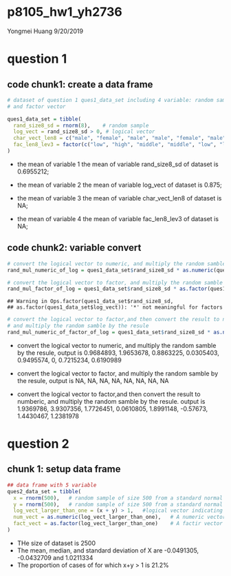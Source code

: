 p8105\_hw1\_yh2736
================
Yongmei Huang
9/20/2019

# question 1

## code chunk1: create a data frame

``` r
# dataset of question 1 ques1_data_set including 4 variable: random sample, logical vector, character vector
# and factor vector

ques1_data_set = tibble(
  rand_size8_sd = rnorm(8),    # random sample
  log_vect = rand_size8_sd > 0, # logical vector
  char_vect_len8 = c("male", "female", "male", "male", "female", "male", "male", "female"),  # character vector
  fac_len8_lev3 = factor(c("low", "high", "middle", "middle", "low", "low", "high", "middle")) # factor vector
)
```

  - the mean of variable 1 the mean of variable rand\_size8\_sd of
    dataset is 0.6955212;

  - the mean of variable 2 the mean of variable log\_vect of dataset is
    0.875;

  - the mean of variable 3 the mean of variable char\_vect\_len8 of
    dataset is NA;

  - the mean of variable 4 the mean of variable fac\_len8\_lev3 of
    dataset is
NA;

## code chunk2: variable convert

``` r
# convert the logical vector to numeric, and multiply the random samble by the resule
rand_mul_numeric_of_log = ques1_data_set$rand_size8_sd * as.numeric(ques1_data_set$log_vect)

# convert the logical vector to factor, and multiply the random samble by the resule
rand_mul_factor_of_log = ques1_data_set$rand_size8_sd * as.factor(ques1_data_set$log_vect)
```

    ## Warning in Ops.factor(ques1_data_set$rand_size8_sd,
    ## as.factor(ques1_data_set$log_vect)): '*' not meaningful for factors

``` r
# convert the logical vector to factor,and then convert the result to numberic, 
# and multiply the random samble by the resule
rand_mul_numeric_of_factor_of_log = ques1_data_set$rand_size8_sd * as.numeric(as.factor(ques1_data_set$log_vect))
```

  - convert the logical vector to numeric, and multiply the random
    samble by the resule, output is 0.9684893, 1.9653678, 0.8863225,
    0.0305403, 0.9495574, 0, 0.7215234, 0.6190989

  - convert the logical vector to factor, and multiply the random samble
    by the resule, output is NA, NA, NA, NA, NA, NA, NA, NA

  - convert the logical vector to factor,and then convert the result to
    numberic, and multiply the random samble by the resule. output is
    1.9369786, 3.9307356, 1.7726451, 0.0610805, 1.8991148, -0.57673,
    1.4430467, 1.2381978

# question 2

## chunk 1: setup data frame

``` r
## data frame with 5 variable
ques2_data_set = tibble(
  x = rnorm(500),   # random sample of size 500 from a standard normal distribution
  y = rnorm(500),   # random sample of size 500 from a standard normal distribution
  log_vect_larger_than_one = (x + y) > 1,   #logical vector indicating which X+y>1
  num_vect = as.numeric(log_vect_larger_than_one),   # A numeric vector created by coercing the above logical vector
  fact_vect = as.factor(log_vect_larger_than_one)    # A factir vector crated by coercing the above logical vector
)
```

  - THe size of dataset is 2500
  - The mean, median, and standard deviation of X are -0.0491305,
    -0.0432709 and 1.0211334
  - The proportion of cases of for which x+y \> 1 is 21.2%
